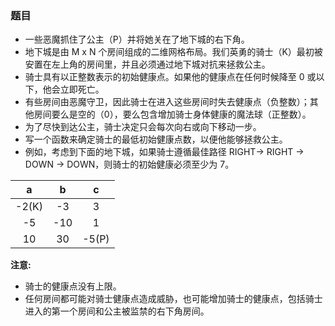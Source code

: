 ### 题目
* 一些恶魔抓住了公主（P）并将她关在了地下城的右下角。
* 地下城是由 M x N 个房间组成的二维网格布局。我们英勇的骑士（K）最初被安置在左上角的房间里，并且必须通过地下城对抗来拯救公主。
* 骑士具有以正整数表示的初始健康点。如果他的健康点在任何时候降至 0 或以下，他会立即死亡。
* 有些房间由恶魔守卫，因此骑士在进入这些房间时失去健康点（负整数）；其他房间要么是空的（0），要么包含增加骑士身体健康的魔法球（正整数）。
* 为了尽快到达公主，骑士决定只会每次向右或向下移动一步。
* 写一个函数来确定骑士的最低初始健康点数，以便他能够拯救公主。
* 例如，考虑到下面的地下城，如果骑士遵循最佳路径 RIGHT-> RIGHT -> DOWN -> DOWN，则骑士的初始健康必须至少为 7。



| a | b | c |
|:-:|:-:|:-:|
| -2(K) | -3 | 3 |
| -5 | -10 | 1 |
| 10 | 30 | -5(P) |



**注意:**
* 骑士的健康点没有上限。
* 任何房间都可能对骑士健康点造成威胁，也可能增加骑士的健康点，包括骑士进入的第一个房间和公主被监禁的右下角房间。